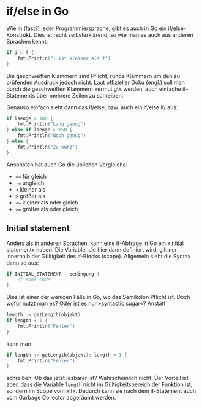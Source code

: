 # if/else in Go

Wie in (fast?) jeder Programmiersprache, gibt es auch in Go ein if/else-Konstrukt.
Dies ist recht selbsterklärend, so wie man es auch aus anderen Sprachen kennt:

```go
if i < f {
    fmt.Println("i ist kleiner als f")
}
```

Die geschweiften Klammern sind Pflicht, runde Klammern um den zu prüfenden Ausdruck jedoch nicht.
Laut [offizieller Doku (engl.)](https://go.dev/doc/effective_go#if) soll man durch die geschweiften Klammern »ermutigt« werden, auch einfache if-Statements über mehrere Zeilen zu schreiben.

Genauso einfach sieht dann das if/else, bzw. auch ein if/else if/ aus:

```go
if laenge > 180 {
    fmt.Println("Lang genug")
} else if laenge > 150 {
    fmt.Println("Noch genug")
} else {
    fmt.Println("Zu kurz")
}
```

Ansonsten hat auch Go die üblichen Vergleiche:

- `==` für gleich
- `!=` ungleich
- `<` kleiner als
- `>` größer als
- `<=` kleiner als oder gleich
- `>=` größer als oder gleich

## Initial statement

Anders als in anderen Sprachen, kann eine if-Abfrage in Go ein »initial statement« haben.
Die Variable, die hier dann definiert wird, gilt nur innerhalb der Gültigkeit des if-Blocks (scope).
Allgemein sieht die Syntax dann so aus:

```go
if INITIAL_STATEMENT ; bedingung {
    // some code
}
```

Dies ist einer der wenigen Fälle in Go, wo das Semikolon Pflicht ist.
Doch wofür nutzt man es? Oder ist es nur »syntactic sugar«?
Anstatt

```go
length := getLength(objekt)
if length < 1 {
    fmt.Println("Fehler")
}
```

kann man

```go
if length := getLength(objekt); length < 1 {
    fmt.Println("Fehler")
}

```

schreiben. Ob das jetzt lesbarer ist? Wahrscheinlich nicht.
Der Vorteil ist aber, dass die Variable `length` nicht im Gültigkeitsbereich der Funktion ist, sondern im Scope vom »if«.
Dadurch kann sie nach dem if-Statement auch vom Garbage Collector abgeräumt werden.
